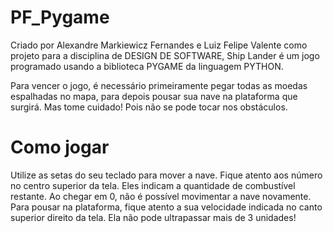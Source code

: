 # PF_Pygame

Criado por Alexandre Markiewicz Fernandes e Luiz Felipe Valente como projeto para a disciplina de DESIGN DE SOFTWARE, Ship Lander é um jogo programado usando a biblioteca PYGAME da linguagem PYTHON.

Para vencer o jogo, é necessário primeiramente pegar todas as moedas espalhadas no mapa, para depois pousar sua nave na plataforma que surgirá. Mas tome cuidado! Pois não se pode tocar nos obstáculos.

# Como jogar

Utilize as setas do seu teclado para mover a nave. Fique atento aos número no centro superior da tela. Eles indicam a quantidade de combustível restante. Ao chegar em 0, não é possível movimentar a nave novamente. Para pousar na plataforma, fique atento a sua velocidade indicada no canto superior direito da tela. Ela não pode ultrapassar mais de 3 unidades!

